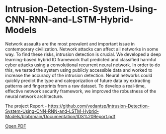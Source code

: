 # Intrusion-Detection-System-Using-CNN-RNN-and-LSTM-Hybrid-Models
Network assaults are the most prevalent and important issue in contemporary civilization. Network attacks can affect all networks in some way. To find these risks, intrusion detection is crucial.
We developed a deep learning-based hybrid ID framework that predicted and classified harmful cyber attacks using a convolutional recurrent neural network. In order to do this, we tested the system using publicly accessible data and worked to increase the accuracy of the intrusion detection. 
Neural networks could quickly predict the type and categorization of future data by extracting patterns and fingerprints from a raw dataset. To develop a real-time, effective network security framework, we improved the robustness of the neural network architecture.

The project Report - 
https://github.com/vedantsp/Intrusion-Detection-System-Using-CNN-RNN-and-LSTM-Hybrid-Models/blob/main/Documentation/IDS%20Report.pdf

[Open PDF](https://drive.google.com/viewerng/viewer?src=[1AvcFYP7JMUj7_OtBFM37aF5rc0s6JIfs])

